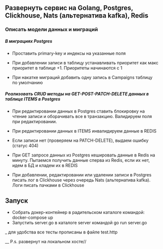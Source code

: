 ## Развернуть сервис на Golang, Postgres, Clickhouse, Nats (альтернатива kafka), Redis

### Описать модели данных и миграций

##### В миграциях Postgres

- Проставить primary-key и индексы на указанные поля

- При добавлении записи в таблицу устанавливать приоритет как макс приоритет в таблице +1. Приоритеты начинаются с 1

- При накатке миграций добавить одну запись в Campaigns таблицу по умолчанию


##### Реализовать CRUD методы на GET-POST-PATCH-DELETE данных в таблице ITEMS в Postgres

- При редактировании данных в Postgres ставить блокировку на чтение записи и оборачивать все в транзакцию. Валидируем поля при редактировании.

- При редактировании данных в ITEMS инвалидируем данные в REDIS

- Если записи нет (проверяем на PATCH-DELETE), выдаем ошибку (статус 404)

- При GET запросе данных из Postgres кешировать данные в Redis на минуту. Пытаемся получить данные сперва из Redis, если их нет, идем в БД и кладем их в REDIS

- При добавлении, редактировании или удалении записи в Postgres писать лог в Clickhouse через очередь Nats (альтернатива kafka). Логи писать пачками в Clickhouse


## Запуск

- Собрать докер-контейнер в радительском каталоге командой: docker-compose up
- Запустить server.go в каталоге server командой go run server.go

_ для удобства все тесты прописаны в файле test.http

__ P.s. развернут на локальном хосте//